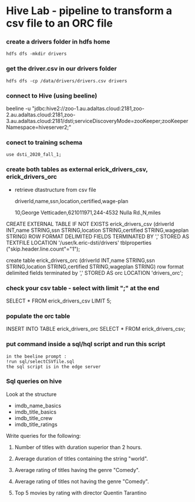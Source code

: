 # Hive Lab - pipeline to transform a csv file to an ORC file

### create a drivers folder in hdfs home
	hdfs dfs -mkdir drivers
### get the driver.csv in our drivers folder
	hdfs dfs -cp /data/drivers/drivers.csv drivers
### connect to Hive (using beeline)
beeline -u "jdbc:hive2://zoo-1.au.adaltas.cloud:2181,zoo-2.au.adaltas.cloud:2181,zoo-3.au.adaltas.cloud:2181/dsti;serviceDiscoveryMode=zooKeeper;zooKeeperNamespace=hiveserver2;"
### conect to training schema
	use dsti_2020_fall_1;
### create both tables as external erick_drivers_csv, erick_drivers_orc
* retrieve dtastructure from csv file

	driverId,name,ssn,location,certified,wage-plan
	
	10,George Vetticaden,621011971,244-4532 Nulla Rd.,N,miles

CREATE EXTERNAL TABLE IF NOT EXISTS erick_drivers_csv
 (driverId INT,name STRING,ssn STRING,location STRING,certified STRING,wageplan STRING)
ROW FORMAT DELIMITED
FIELDS TERMINATED BY ','
STORED AS TEXTFILE
LOCATION '/user/k.eric-dsti/drivers'
tblproperties ("skip.header.line.count"="1");


create table erick_drivers_orc (driverId INT,name STRING,ssn STRING,location STRING,certified STRING,wageplan STRING)
row format delimited fields terminated by ',' 
STORED AS orc
LOCATION 'drivers_orc';


### check your csv table - select with limit ";" at the end
SELECT * FROM erick_drivers_csv LIMIT 5;

### populate the orc table
INSERT INTO TABLE erick_drivers_orc SELECT * FROM erick_drivers_csv;

### put command inside a sql/hql script and run this script
	in the beeline prompt :
	!run sql/selectCSVfile.sql
	the sql script is in the edge server

### Sql queries on hive

Look at the structure
		
* imdb_name_basics
* imdb_title_basics
* imdb_title_crew
* imdb_title_ratings


Write queries for the following:

1) Number of titles with duration superior than 2 hours.
		
2) Average duration of titles containing the string "world".
		
3) Average rating of titles having the genre "Comedy".
	
4) Average rating of titles not having the genre "Comedy".
	
5) Top 5 movies by rating with director Quentin Tarantino
